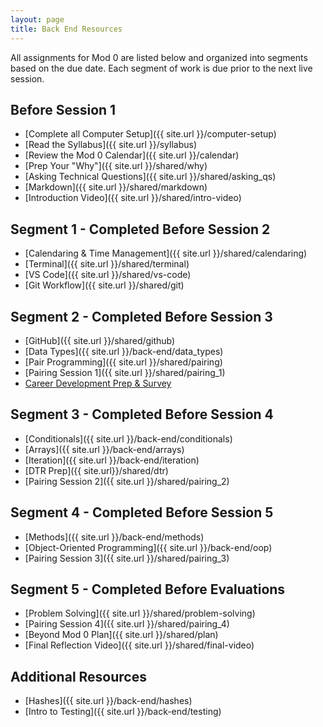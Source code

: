```yaml
---
layout: page
title: Back End Resources
---
```


All assignments for Mod 0 are listed below and organized into segments based on the due date. Each segment of work is due prior to the next live session.

## Before Session 1
* [Complete all Computer Setup]({{ site.url }}/computer-setup) 
* [Read the Syllabus]({{ site.url }}/syllabus) 
* [Review the Mod 0 Calendar]({{ site.url }}/calendar)
* [Prep Your "Why"]({{ site.url }}/shared/why)
* [Asking Technical Questions]({{ site.url }}/shared/asking_qs) 
* [Markdown]({{ site.url }}/shared/markdown)
* [Introduction Video]({{ site.url }}/shared/intro-video)

## Segment 1 - Completed Before Session 2
* [Calendaring & Time Management]({{ site.url }}/shared/calendaring)
* [Terminal]({{ site.url }}/shared/terminal)
* [VS Code]({{ site.url }}/shared/vs-code)
* [Git Workflow]({{ site.url }}/shared/git)

## Segment 2 - Completed Before Session 3
* [GitHub]({{ site.url }}/shared/github)
* [Data Types]({{ site.url }}/back-end/data_types)
* [Pair Programming]({{ site.url }}/shared/pairing)
* [Pairing Session 1]({{ site.url }}/shared/pairing_1)
* <a href="https://careerdev.turing.edu/module-1-prework/index" target="_blank">Career Development Prep & Survey</a>

## Segment 3 - Completed Before Session 4
* [Conditionals]({{ site.url }}/back-end/conditionals)
* [Arrays]({{ site.url }}/back-end/arrays)
* [Iteration]({{ site.url }}/back-end/iteration)
* [DTR Prep]({{ site.url}}/shared/dtr)
* [Pairing Session 2]({{ site.url }}/shared/pairing_2)

## Segment 4 - Completed Before Session 5
* [Methods]({{ site.url }}/back-end/methods)
* [Object-Oriented Programming]({{ site.url }}/back-end/oop)
* [Pairing Session 3]({{ site.url }}/shared/pairing_3)

## Segment 5 - Completed Before Evaluations
* [Problem Solving]({{ site.url }}/shared/problem-solving)
* [Pairing Session 4]({{ site.url }}/shared/pairing_4)
* [Beyond Mod 0 Plan]({{ site.url }}/shared/plan)
* [Final Reflection Video]({{ site.url }}/shared/final-video)

## Additional Resources
* [Hashes]({{ site.url }}/back-end/hashes)
* [Intro to Testing]({{ site.url }}/back-end/testing)

<br>
<br>
<br>
<br>
<br>
<br>